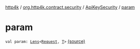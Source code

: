 [http4k](../../index.md) / [org.http4k.contract.security](../index.md) / [ApiKeySecurity](index.md) / [param](./param.md)

# param

`val param: `[`Lens`](../../org.http4k.lens/-lens/index.md)`<`[`Request`](../../org.http4k.core/-request/index.md)`, `[`T`](index.md#T)`>` [(source)](https://github.com/http4k/http4k/blob/master/http4k-contract/src/main/kotlin/org/http4k/contract/security/ApiKeySecurity.kt#L17)